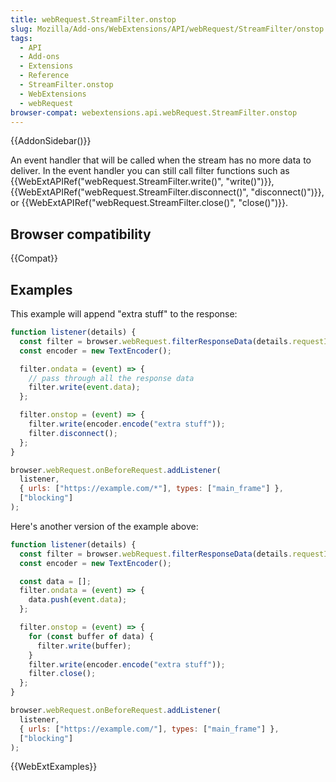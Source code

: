```yaml
---
title: webRequest.StreamFilter.onstop
slug: Mozilla/Add-ons/WebExtensions/API/webRequest/StreamFilter/onstop
tags:
  - API
  - Add-ons
  - Extensions
  - Reference
  - StreamFilter.onstop
  - WebExtensions
  - webRequest
browser-compat: webextensions.api.webRequest.StreamFilter.onstop
---
```


{{AddonSidebar()}}

An event handler that will be called when the stream has no more data to deliver. In the event handler you can still call filter functions such as {{WebExtAPIRef("webRequest.StreamFilter.write()", "write()")}}, {{WebExtAPIRef("webRequest.StreamFilter.disconnect()", "disconnect()")}}, or {{WebExtAPIRef("webRequest.StreamFilter.close()", "close()")}}.

## Browser compatibility

{{Compat}}

## Examples

This example will append "extra stuff" to the response:

```js
function listener(details) {
  const filter = browser.webRequest.filterResponseData(details.requestId);
  const encoder = new TextEncoder();

  filter.ondata = (event) => {
    // pass through all the response data
    filter.write(event.data);
  };

  filter.onstop = (event) => {
    filter.write(encoder.encode("extra stuff"));
    filter.disconnect();
  };
}

browser.webRequest.onBeforeRequest.addListener(
  listener,
  { urls: ["https://example.com/*"], types: ["main_frame"] },
  ["blocking"]
);
```

Here's another version of the example above:

```js
function listener(details) {
  const filter = browser.webRequest.filterResponseData(details.requestId);
  const encoder = new TextEncoder();

  const data = [];
  filter.ondata = (event) => {
    data.push(event.data);
  };

  filter.onstop = (event) => {
    for (const buffer of data) {
      filter.write(buffer);
    }
    filter.write(encoder.encode("extra stuff"));
    filter.close();
  };
}

browser.webRequest.onBeforeRequest.addListener(
  listener,
  { urls: ["https://example.com/"], types: ["main_frame"] },
  ["blocking"]
);
```

{{WebExtExamples}}
